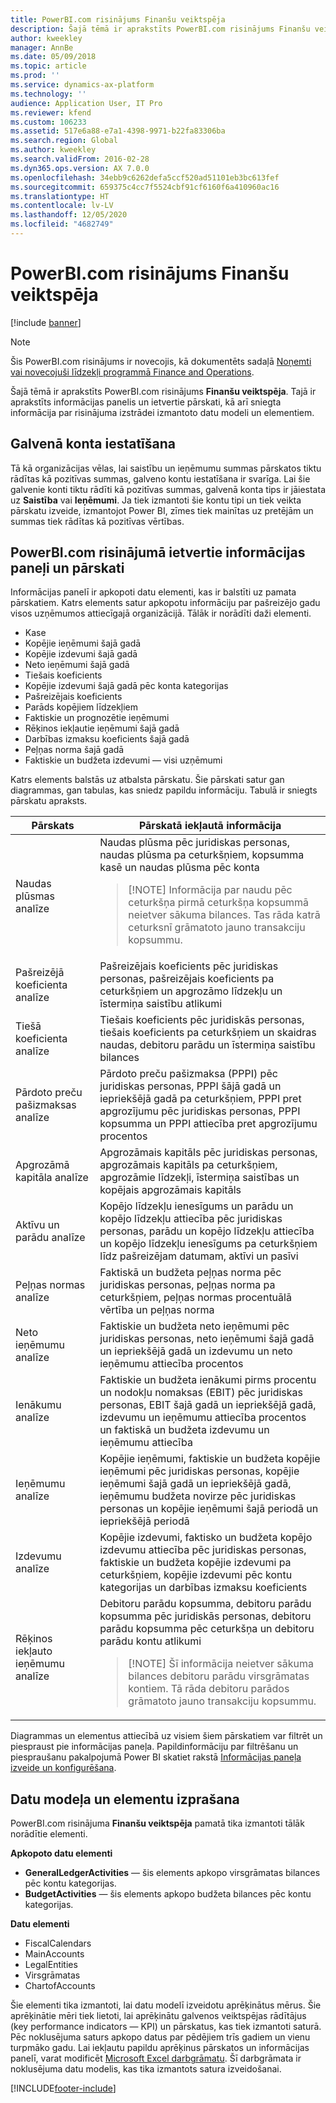```yaml
---
title: PowerBI.com risinājums Finanšu veiktspēja
description: Šajā tēmā ir aprakstīts PowerBI.com risinājums Finanšu veiktspēja.
author: kweekley
manager: AnnBe
ms.date: 05/09/2018
ms.topic: article
ms.prod: ''
ms.service: dynamics-ax-platform
ms.technology: ''
audience: Application User, IT Pro
ms.reviewer: kfend
ms.custom: 106233
ms.assetid: 517e6a88-e7a1-4398-9971-b22fa83306ba
ms.search.region: Global
ms.author: kweekley
ms.search.validFrom: 2016-02-28
ms.dyn365.ops.version: AX 7.0.0
ms.openlocfilehash: 34ebb9c6262defa5ccf520ad51101eb3bc613fef
ms.sourcegitcommit: 659375c4cc7f5524cbf91cf6160f6a410960ac16
ms.translationtype: HT
ms.contentlocale: lv-LV
ms.lasthandoff: 12/05/2020
ms.locfileid: "4682749"
---
```

# <a name="financial-performance-powerbicom-solution"></a>PowerBI.com risinājums Finanšu veiktspēja

[!include [banner](../includes/banner.md)]

> [!NOTE]
> Šis PowerBI.com risinājums ir novecojis, kā dokumentēts sadaļā [Noņemti vai novecojuši līdzekļi programmā Finance and Operations](../migration-upgrade/deprecated-features.md#power-bi-content-packs-available-on-appsource).

Šajā tēmā ir aprakstīts PowerBI.com risinājums **Finanšu veiktspēja**. Tajā ir aprakstīts informācijas panelis un ietvertie pārskati, kā arī sniegta informācija par risinājuma izstrādei izmantoto datu modeli un elementiem.

## <a name="main-account-setup"></a>Galvenā konta iestatīšana
Tā kā organizācijas vēlas, lai saistību un ieņēmumu summas pārskatos tiktu rādītas kā pozitīvas summas, galveno kontu iestatīšana ir svarīga. Lai šie galvenie konti tiktu rādīti kā pozitīvas summas, galvenā konta tips ir jāiestata uz **Saistība** vai **Ieņēmumi**. Ja tiek izmantoti šie kontu tipi un tiek veikta pārskatu izveide, izmantojot Power BI, zīmes tiek mainītas uz pretējām un summas tiek rādītas kā pozitīvas vērtības.

## <a name="dashboard-and-reports-that-are-included-in-the-powerbicom-solution"></a>PowerBI.com risinājumā ietvertie informācijas paneļi un pārskati
Informācijas panelī ir apkopoti datu elementi, kas ir balstīti uz pamata pārskatiem. Katrs elements satur apkopotu informāciju par pašreizējo gadu visos uzņēmumos attiecīgajā organizācijā. Tālāk ir norādīti daži elementi.

- Kase
- Kopējie ieņēmumi šajā gadā
- Kopējie izdevumi šajā gadā
- Neto ieņēmumi šajā gadā
- Tiešais koeficients
- Kopējie izdevumi šajā gadā pēc konta kategorijas
- Pašreizējais koeficients
- Parāds kopējiem līdzekļiem
- Faktiskie un prognozētie ieņēmumi
- Rēķinos iekļautie ieņēmumi šajā gadā
- Darbības izmaksu koeficients šajā gadā
- Peļņas norma šajā gadā
- Faktiskie un budžeta izdevumi — visi uzņēmumi

Katrs elements balstās uz atbalsta pārskatu. Šie pārskati satur gan diagrammas, gan tabulas, kas sniedz papildu informāciju. Tabulā ir sniegts pārskatu apraksts.

| Pārskats                      | Pārskatā iekļautā informācija |
|-----------------------------|--------------------------------------|
| Naudas plūsmas analīze               | Naudas plūsma pēc juridiskas personas, naudas plūsma pa ceturkšņiem, kopsumma kasē un naudas plūsma pēc konta<blockquote>[!NOTE] Informācija par naudu pēc ceturkšņa pirmā ceturkšņa kopsummā neietver sākuma bilances. Tas rāda katrā ceturksnī grāmatoto jauno transakciju kopsummu.</blockquote> |
| Pašreizējā koeficienta analīze      | Pašreizējais koeficients pēc juridiskas personas, pašreizējais koeficients pa ceturkšņiem un apgrozāmo līdzekļu un īstermiņa saistību atlikumi |
| Tiešā koeficienta analīze        | Tiešais koeficients pēc juridiskās personas, tiešais koeficients pa ceturkšņiem un skaidras naudas, debitoru parādu un īstermiņa saistību bilances |
| Pārdoto preču pašizmaksas analīze | Pārdoto preču pašizmaksa (PPPI) pēc juridiskas personas, PPPI šājā gadā un iepriekšējā gadā pa ceturkšņiem, PPPI pret apgrozījumu pēc juridiskas personas, PPPI kopsumma un PPPI attiecība pret apgrozījumu procentos |
| Apgrozāmā kapitāla analīze    | Apgrozāmais kapitāls pēc juridiskas personas, apgrozāmais kapitāls pa ceturkšņiem, apgrozāmie līdzekļi, īstermiņa saistības un kopējais apgrozāmais kapitāls |
| Aktīvu un parādu analīze     | Kopējo līdzekļu ienesīgums un parādu un kopējo līdzekļu attiecība pēc juridiskas personas, parādu un kopējo līdzekļu attiecība un kopējo līdzekļu ienesīgums pa ceturkšņiem līdz pašreizējam datumam, aktīvi un pasīvi |
| Peļņas normas analīze      | Faktiskā un budžeta peļņas norma pēc juridiskas personas, peļņas norma pa ceturkšņiem, peļņas normas procentuālā vērtība un peļņas norma |
| Neto ieņēmumu analīze         | Faktiskie un budžeta neto ieņēmumi pēc juridiskas personas, neto ieņēmumi šajā gadā un iepriekšējā gadā un izdevumu un neto ieņēmumu attiecība procentos |
| Ienākumu analīze           | Faktiskie un budžeta ienākumi pirms procentu un nodokļu nomaksas (EBIT) pēc juridiskas personas, EBIT šajā gadā un iepriekšējā gadā, izdevumu un ieņēmumu attiecība procentos un faktiskā un budžeta izdevumu un ieņēmumu attiecība |
| Ieņēmumu analīze            | Kopējie ieņēmumi, faktiskie un budžeta kopējie ieņēmumi pēc juridiskas personas, kopējie ieņēmumi šajā gadā un iepriekšējā gadā, ieņēmumu budžeta novirze pēc juridiskas personas un kopējie ieņēmumi šajā periodā un iepriekšējā periodā |
| Izdevumu analīze            | Kopējie izdevumi, faktisko un budžeta kopējo izdevumu attiecība pēc juridiskas personas, faktiskie un budžeta kopējie izdevumi pa ceturkšņiem, kopējie izdevumi pēc kontu kategorijas un darbības izmaksu koeficients |
| Rēķinos iekļauto ieņēmumu analīze     | Debitoru parādu kopsumma, debitoru parādu kopsumma pēc juridiskās personas, debitoru parādu kopsumma pēc ceturkšņa un debitoru parādu kontu atlikumi<blockquote>[!NOTE] Šī informācija neietver sākuma bilances debitoru parādu virsgrāmatas kontiem. Tā rāda debitoru parādos grāmatoto jauno transakciju kopsummu.</blockquote> |

Diagrammas un elementus attiecībā uz visiem šiem pārskatiem var filtrēt un piespraust pie informācijas paneļa. Papildinformāciju par filtrēšanu un piespraušanu pakalpojumā Power BI skatiet rakstā [Informācijas paneļa izveide un konfigurēšana](https://powerbi.microsoft.com/guided-learning/powerbi-learning-4-2-create-configure-dashboards).

## <a name="understanding-the-data-model-and-entities"></a>Datu modeļa un elementu izprašana
PowerBI.com risinājuma **Finanšu veiktspēja** pamatā tika izmantoti tālāk norādītie elementi.

**Apkopoto datu elementi**

- **GeneralLedgerActivities** — šis elements apkopo virsgrāmatas bilances pēc kontu kategorijas.
- **BudgetActivities** — šis elements apkopo budžeta bilances pēc kontu kategorijas.

**Datu elementi**

- FiscalCalendars
- MainAccounts
- LegalEntities
- Virsgrāmatas
- ChartofAccounts

Šie elementi tika izmantoti, lai datu modelī izveidotu aprēķinātus mērus. Šie aprēķinātie mēri tiek lietoti, lai aprēķinātu galvenos veiktspējas rādītājus (key performance indicators — KPI) un pārskatus, kas tiek izmantoti saturā. Pēc noklusējuma saturs apkopo datus par pēdējiem trīs gadiem un vienu turpmāko gadu. Lai iekļautu papildu aprēķinus pārskatos un informācijas panelī, varat modificēt [Microsoft Excel darbgrāmatu](https://mbs.microsoft.com/customersource/global/AX/downloads/reports/msdaxfinpercontentpowerbi). Šī darbgrāmata ir noklusējuma datu modelis, kas tika izmantots satura izveidošanai.


[!INCLUDE[footer-include](../../../includes/footer-banner.md)]